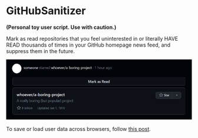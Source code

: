 # GitHubSanitizer

**(Personal toy user script. Use with caution.)**

Mark as read repositories that you feel uninterested in or literally HAVE READ
thousands of times in your GitHub homepage news feed, and suppress them in the
future.

![screenshot.png](screenshot.png)

To save or load user data across browsers, follow [this post](https://stackoverflow.com/a/16829262/10586057).
